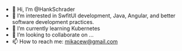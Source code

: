- 👋 Hi, I’m @HankSchrader
- 👀 I’m interested in SwfitUI development, Java, Angular, and better software development practices.
- 🌱 I’m currently learning Kubernetes
- 💞️ I’m looking to collaborate on ...
- 📫 How to reach me: mikacew@gmail.com

<!---
HankSchrader/HankSchrader is a ✨ special ✨ repository because its `README.md` (this file) appears on your GitHub profile.
You can click the Preview link to take a look at your changes.
--->
